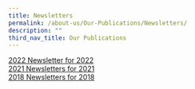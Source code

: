 ```yaml
---
title: Newsletters
permalink: /about-us/Our-Publications/Newsletters/
description: ""
third_nav_title: Our Publications
---
```

[2022 Newsletter for 2022](/files/Newsletters/2022%20Newsletters/CHIJ%20SJC%20Newsletter%202022.pdf)  
[2021 Newsletters for 2021](/newsletter/2021-Newsletter/)  
[2018 Newsletters for 2018](/newsletter/2018-Newsletter/)